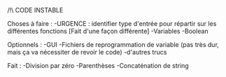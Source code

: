 /!\ CODE INSTABLE

Choses à faire :
	-URGENCE : identifier type d'entrée pour répartir sur les différentes fonctions [Fait d'une façon différente]
	-Variables
	-Boolean

Optionnels :
	-GUI
	-Fichiers de reprogrammation de variable (pas très dur, mais ça va nécessiter de revoir le code)
	-d'autres trucs
	
	
	
Fait :
	-Division par zéro
	-Parenthèses
	-Concaténation de string